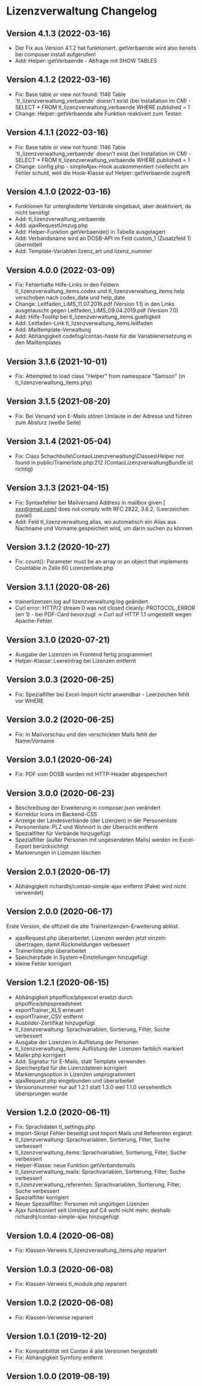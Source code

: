 # Lizenzverwaltung Changelog

## Version 4.1.3 (2022-03-16)

* Der Fix aus Version 4.1.2 hat funktioniert. getVerbaende wird also bereits bei composer:install aufgerufen!
* Add: Helper::getVerbaende - Abfrage mit SHOW TABLES

## Version 4.1.2 (2022-03-16)

* Fix: Base table or view not found: 1146 Table 'tl_lizenzverwaltung_verbaende' doesn't exist (bei Installation im CM) - SELECT * FROM tl_lizenzverwaltung_verbaende WHERE published = 1
* Change: Helper::getVerbaende alte Funktion reaktivert zum Testen

## Version 4.1.1 (2022-03-16)

* Fix: Base table or view not found: 1146 Table 'tl_lizenzverwaltung_verbaende' doesn't exist (bei Installation im CM) - SELECT * FROM tl_lizenzverwaltung_verbaende WHERE published = 1
* Change: config.php - simpleAjax-Hook auskommentiert (vielleicht am Fehler schuld, weil die Hook-Klasse auf Helper::getVerbaende zugreift

## Version 4.1.0 (2022-03-16)

* Funktionen für untergliederte Verbände eingebaut, aber deaktiviert, da nicht benötigt
* Add: tl_lizenzverwaltung_verbaende
* Add: ajaxRequestUmzug.php
* Add: Helper-Funktion getVerbaende() in Tabelle ausgelagert
* Add: Verbandsname wird an DOSB-API im Feld custom_1 (Zusatzfeld 1) übermittelt
* Add: Template-Variablen lizenz_art und lizenz_nummer

## Version 4.0.0 (2022-03-09)

* Fix: Fehlerhafte Hilfe-Links in den Feldern tl_lizenzverwaltung_items.codex und tl_lizenzverwaltung_items.help verschoben nach codex_date und help_date
* Change: Leitfaden_LiMS_11.07.2016.pdf (Version 1.1) in den Links ausgetauscht gegen Leitfaden_LiMS_09.04.2019.pdf (Version 7.0)
* Add: Hilfe-Tooltip bei tl_lizenzverwaltung_items.gueltigkeit
* Add: Leitfaden-Link tl_lizenzverwaltung_items.leitfaden
* Add: Mailtemplate-Verwaltung
* Add: Abhängigkeit codefog/contao-haste für die Variablenersetzung in den Mailtemplates

## Version 3.1.6 (2021-10-01)

* Fix: Attempted to load class "Helper" from namespace "Samson" (in tl_lizenzverwaltung_items.php)

## Version 3.1.5 (2021-08-20)

* Fix: Bei Versand von E-Mails stören Umlaute in der Adresse und führen zum Absturz (weiße Seite)

## Version 3.1.4 (2021-05-04)

* Fix: Class Schachbulle\ContaoLizenzverwaltung\Classes\Helper not found in public/Trainerliste.php:212 (ContaoLizenzverwaltungBundle ist richtig)

## Version 3.1.3 (2021-04-15)

* Fix: Syntaxfehler bei Mailversand Address in mailbox given [ xxx@gmail.com] does not comply with RFC 2822, 3.6.2. (Leerzeichen zuviel)
* Add: Feld tl_lizenzverwaltung.alias, wo automatisch ein Alias aus Nachname und Vorname gespeichert wird, um darin suchen zu können

## Version 3.1.2 (2020-10-27)

* Fix: count(): Parameter must be an array or an object that implements Countable in Zeile 60 Lizenzenliste.php

## Version 3.1.1 (2020-08-26)

* trainerlizenzen.log auf lizenzverwaltung.log geändert
* Curl error: HTTP/2 stream 0 was not closed cleanly: PROTOCOL_ERROR (err 1) - bei PDF-Card bevorzugt -> Curl auf HTTP 1.1 umgestellt wegen Apache-Fehler

## Version 3.1.0 (2020-07-21)

* Ausgabe der Lizenzen im Frontend fertig programmiert
* Helper-Klasse: Leereintrag bei Lizenzen entfernt

## Version 3.0.3 (2020-06-25)

* Fix: Spezialfilter bei Excel-Import nicht anwendbar - Leerzeichen fehlt vor WHERE

## Version 3.0.2 (2020-06-25)

* Fix: In Mailvorschau und den verschickten Mails fehlt der Name/Vorname

## Version 3.0.1 (2020-06-24)

* Fix: PDF vom DOSB wurden mit HTTP-Header abgespeichert

## Version 3.0.0 (2020-06-23)

* Beschreibung der Erweiterung in composer.json verändert
* Korrektur Icons im Backend-CSS
* Anzeige der Landesverbände (der Lizenzen) in der Personenliste
* Personenliste: PLZ und Wohnort in der Übersicht entfernt
* Spezialfilter für Verbände hinzugefügt
* Spezialfilter (außer Personen mit ungesendeten Mails) werden im Excel-Export berücksichtigt
* Markierungen in Lizenzen löschen

## Version 2.0.1 (2020-06-17)

* Abhängigkeit richardhj/contao-simple-ajax entfernt (Paket wird nicht verwendet)

## Version 2.0.0 (2020-06-17)

Erste Version, die offiziell die alte Trainerlizenzen-Erweiterung ablöst.

* ajaxRequest.php überarbeitet: Lizenzen werden jetzt einzeln übertragen, damit Rückmeldungen verbessert
* Trainerliste.php überarbeitet
* Speicherpfade in System->Einstellungen hinzugefügt
* kleine Fehler korrigiert

## Version 1.2.1 (2020-06-15)

* Abhängigkeit phpoffice/phpexcel ersetzt durch phpoffice/phpspreadsheet
* exportTrainer_XLS erneuert
* exportTrainer_CSV entfernt
* Ausbilder-Zertifikat hinzugefügt
* tl_lizenzverwaltung: Sprachvariablen, Sortierung, Filter, Suche verbessert
* Ausgabe der Lizenzen in Auflistung der Personen
* tl_lizenzverwaltung_items: Auflistung der Lizenzen farblich markiert
* Mailer.php korrigiert
* Add: Signatur für E-Mails, statt Template verwenden
* Speicherpfad für die Lizenzdateien korrigiert
* Markierungsoption in Lizenzen umprogrammiert
* ajaxRequest.php eingebunden und überarbeitet
* Versionsnummer nur auf 1.2.1 statt 1.3.0 weil 1.1.0 versehentlich übersprungen wurde

## Version 1.2.0 (2020-06-11)

* Fix: Sprachdaten tl_settings.php
* Import-Skript Fehler beseitigt und Import Mails und Referenten ergänzt
* tl_lizenzverwaltung: Sprachvariablen, Sortierung, Filter, Suche verbessert
* tl_lizenzverwaltung_items: Sprachvariablen, Sortierung, Filter, Suche verbessert
* Helper-Klasse: neue Funktion getVerbandsmails
* tl_lizenzverwaltung_mails: Sprachvariablen, Sortierung, Filter, Suche verbessert
* tl_lizenzverwaltung_referenten: Sprachvariablen, Sortierung, Filter, Suche verbessert
* Spezialfilter korrigiert
* Neuer Spezialfilter: Personen mit ungültigen Lizenzen
* Ajax funktioniert seit Umstieg auf C4 wohl nicht mehr, deshalb richardhj/contao-simple-ajax hinzugefügt

## Version 1.0.4 (2020-06-08)

* Fix: Klassen-Verweis tl_lizenzverwaltung_items.php repariert

## Version 1.0.3 (2020-06-08)

* Fix: Klassen-Verweis tl_module.php repariert

## Version 1.0.2 (2020-06-08)

* Fix: Klassen-Verweise repariert

## Version 1.0.1 (2019-12-20)

- Fix: Kompatibilität mit Contao 4 alle Versionen hergestellt
- Fix: Abhängigkeit Symfony entfernt

## Version 1.0.0 (2019-08-19)
